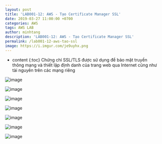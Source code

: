 ```yaml
---
layout: post
title: 'LAB001-12: AWS - Tạo Certificate Manager SSL'
date: 2019-03-27 11:00:00 +0700
categories: AWS
tags: AWS LAB
author: minhtang
description: 'LAB001-12: AWS - Tạo Certificate Manager SSL'
permalink: /lab001-12-aws-tao-ssl
image: https://i.imgur.com/je9uyhx.png
---
```


* content
{:toc}
Chứng chỉ SSL/TLS được sử dụng để bảo mật truyền thông mạng và thiết lập định danh của trang web qua Internet cũng như tài nguyên trên các mạng riêng




![image](https://user-images.githubusercontent.com/27756008/54738416-cae3d180-4be6-11e9-8876-7b92a894acc2.png)

![image](https://user-images.githubusercontent.com/27756008/54738366-9708ac00-4be6-11e9-8fdc-6252098a010f.png)

![image](https://user-images.githubusercontent.com/27756008/54738369-996b0600-4be6-11e9-9a7a-bfa98e61f6bb.png)

![image](https://user-images.githubusercontent.com/27756008/54738372-9c65f680-4be6-11e9-84ce-cb442f5db74a.png)

![image](https://user-images.githubusercontent.com/27756008/54738374-9f60e700-4be6-11e9-8cc3-dacbe41e971f.png)

![image](https://user-images.githubusercontent.com/27756008/54738382-a4259b00-4be6-11e9-8b14-cef757e503cf.png)

![image](https://user-images.githubusercontent.com/27756008/54738384-a7208b80-4be6-11e9-97d1-98bbeef0491b.png)


